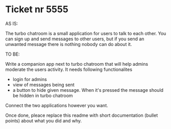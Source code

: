 # Ticket nr 5555

AS IS:

The turbo chatroom is a small application for users to talk to each other. You can sign up and send messages to other users, but if you send an unwanted message there is nothing nobody can do about it.

TO BE:

Write a companion app next to turbo chatroom that will help admins moderate the users activity. It needs following functionalites
- login for admins
- view of messages being sent
- a button to hide given message. When it's pressed the message should be hidden in turbo chatroom


Connect the two applications however you want.

Once done, pleace replace this readme with short documentation (bullet points) about what you did and why.
